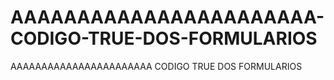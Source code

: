 # AAAAAAAAAAAAAAAAAAAAAAA-CODIGO-TRUE-DOS-FORMULARIOS
AAAAAAAAAAAAAAAAAAAAAAA CODIGO TRUE DOS FORMULARIOS
